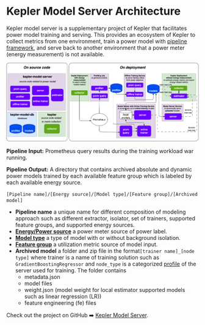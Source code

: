 # Kepler Model Server Architecture
Kepler model server is a supplementary project of Kepler that facilitates power model training and serving. This provides an ecosystem of Kepler to collect metrics from one environment, train a power model with [pipeline framework](./pipeline.md), and serve back to another environment that a power meter (energy measurement) is not available. 

![](../fig/model-server-components-simplified.png)



**Pipeline Input:** Prometheus query results during the training workload war running.

**Pipeline Output:** A directory that contains archived absolute and dynamic power models trained by each available feature group which is labeled by each available energy source.

```
[Pipeline name]/[Energy source]/[Model type]/[Feature group]/[Archived model]
```

- **Pipeline name** a unique name for different composition of modeling approach such as different extractor, isolator, set of trainers, supported feature groups, and supported energy sources.
- [**Energy/Power source**](./pipeline.md#labeling-energy-source) a power meter source of power label.
- [**Model type**](./pipeline.md#idle-powercontrol-plane-power) a type of model with or without background isolation.
- [**Feature group**](./pipeline.md#available-metrics) a utilization metric source of model input.
- **Archived model** a folder and zip file in the format`[trainer name]_[node type]` where trainer is a name of training solution such as `GradientBoostingRegressor` and `node_type` is a categorized [profile](./node_profile.md) of the server used for training. The folder contains 
    - metadata.json
    - model files
    - weight.json (model weight for local estimator supported models such as linear regression (LR))
    - feature engineering (fe) files
    
Check out the project on GitHub ➡️ [Kepler Model Server](https://github.com/sustainable-computing-io/kepler-model-server).
